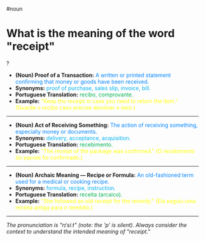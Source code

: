 #noun

# What is the meaning of the word "receipt"
?
* **(Noun) Proof of a Transaction:** <span style="color:rgb(0, 132, 255)">A written or printed statement confirming that money or goods have been received.</span>
* **Synonyms:** <span style="color:rgb(0, 176, 240)">proof of purchase, sales slip, invoice, bill.</span>
* **Portuguese Translation:** <span style="color:rgb(0, 176, 80)">recibo, comprovante.</span>
* **Example:** <span style="color:rgb(255, 255, 0)">"Keep the receipt in case you need to return the item." (Guarde o recibo caso precise devolver o item.)</span>
---
* **(Noun) Act of Receiving Something:** <span style="color:rgb(0, 132, 255)">The action of receiving something, especially money or documents.</span>
* **Synonyms:** <span style="color:rgb(0, 176, 240)">delivery, acceptance, acquisition.</span>
* **Portuguese Translation:** <span style="color:rgb(0, 176, 80)">recebimento.</span>
* **Example:** <span style="color:rgb(255, 255, 0)">"The receipt of the package was confirmed." (O recebimento do pacote foi confirmado.)</span>
---
* **(Noun) Archaic Meaning — Recipe or Formula:** <span style="color:rgb(0, 132, 255)">An old-fashioned term used for a medical or cooking recipe.</span>
* **Synonyms:** <span style="color:rgb(0, 176, 240)">formula, recipe, instruction.</span>
* **Portuguese Translation:** <span style="color:rgb(0, 176, 80)">receita (arcaico).</span>
* **Example:** <span style="color:rgb(255, 255, 0)">"She followed an old receipt for the remedy." (Ela seguiu uma receita antiga para o remédio.)</span>
---
*The pronunciation is "rɪˈsiːt" (note: the 'p' is silent). Always consider the context to understand the intended meaning of "receipt."*
<!--SR:!2025-08-14,44,290-->
